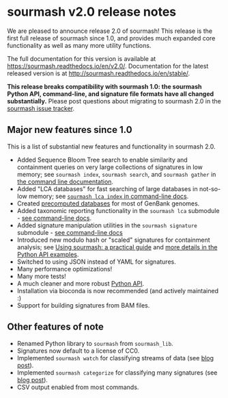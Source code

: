 # sourmash v2.0 release notes

We are pleased to announce release 2.0 of sourmash!  This release is
the first full release of sourmash since 1.0, and provides much
expanded core functionality as well as many more utility functions.

The full documentation for this version is available at
https://sourmash.readthedocs.io/en/v2.0/. Documentation for the latest
released version is at http://sourmash.readthedocs.io/en/stable/.

**This release breaks compatibility with sourmash 1.0: the sourmash
Python API, command-line, and signature file formats have all changed
substantially.** Please post questions about migrating to sourmash 2.0
in the
[sourmash issue tracker](https://github.com/sourmash-bio/sourmash/issues/new).

## Major new features since 1.0

This is a list of substantial new features and functionality in sourmash 2.0.

* Added Sequence Bloom Tree search to enable similarity and containment queries on very large collections of signatures in low memory; see `sourmash index`, `sourmash search`, and `sourmash gather` in [the command line documentation](../command-line.md).
* Added "LCA databases" for fast searching of large databases in not-so-low memory; see [`sourmash lca index` in command-line docs](../command-line.md#sourmash-lca-subcommands-for-in-memory-taxonomy-integration).
* Created [precomputed databases](../databases.md) for most of GenBank genomes.
* Added taxonomic reporting functionality in the `sourmash lca` submodule - [see command-line docs](../command-line.md#sourmash-lca-subcommands-for-in-memory-taxonomy-integration).
* Added signature manipulation utilities in the `sourmash signature` submodule - [see command-line docs](../command-line.md#sourmash-signature-subcommands-for-signature-manipulation)
* Introduced new modulo hash or "scaled" signatures for containment analysis; see [Using sourmash: a practical guide](../using-sourmash-a-guide.md#what-resolution-should-my-signatures-be--how-should-i-create-them) and [more details in the Python API examples](../api-example.md#advanced-features-of-sourmash-minhash-objects---scaled-and-num).
* Switched to using JSON instead of YAML for signatures.
* Many performance optimizations!
* Many more tests!
* A much cleaner and more robust [Python API](../api-example.md).
* Installation via bioconda is now recommended (and actively maintained :)
* Support for building signatures from BAM files.

## Other features of note

* Renamed Python library to `sourmash` from `sourmash_lib`.
* Signatures now default to a license of CC0.
* Implemented `sourmash watch` for classifying streams of data (see [blog post](http://ivory.idyll.org/blog/2017-sourmash-sra-microbial-wgs.html)).
* Implemented `sourmash categorize` for classifying many signatures (see [blog post](http://ivory.idyll.org/blog/2017-sourmash-sra-microbial-wgs.html)).
* CSV output enabled from most commands.

